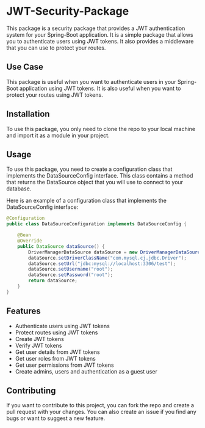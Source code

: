 # JWT-Security-Package

This package is a security package that provides a JWT authentication system for your Spring-Boot application. It is a simple package that allows 
you to 
authenticate users using JWT tokens. It also provides a middleware that you can use to protect your routes.

## Use Case

This package is useful when you want to authenticate users in your Spring-Boot application using JWT tokens. It is also useful when you want to protect your routes using JWT tokens.

## Installation

To use this package, you only need to clone the repo to your local machine and import it as a module in your project.

## Usage

To use this package, you need to create a configuration class that implements the DataSourceConfig interface. This class contains a method that returns the DataSource object that you will use to connect to your database.

Here is an example of a configuration class that implements the DataSourceConfig interface: 

```java
@Configuration
public class DataSourceConfiguration implements DataSourceConfig {

    @Bean
    @Override
    public DataSource dataSource() {
        DriverManagerDataSource dataSource = new DriverManagerDataSource();
        dataSource.setDriverClassName("com.mysql.cj.jdbc.Driver");
        dataSource.setUrl("jdbc:mysql://localhost:3306/test");
        dataSource.setUsername("root");
        dataSource.setPassword("root");
        return dataSource;
    }
}
```
## Features

- Authenticate users using JWT tokens
- Protect routes using JWT tokens
- Create JWT tokens
- Verify JWT tokens
- Get user details from JWT tokens
- Get user roles from JWT tokens
- Get user permissions from JWT tokens
- Create admins, users and authentication as a guest user

## Contributing

If you want to contribute to this project, you can fork the repo and create a pull request with your changes. You can also create an issue if you find any bugs or want to suggest a new feature.